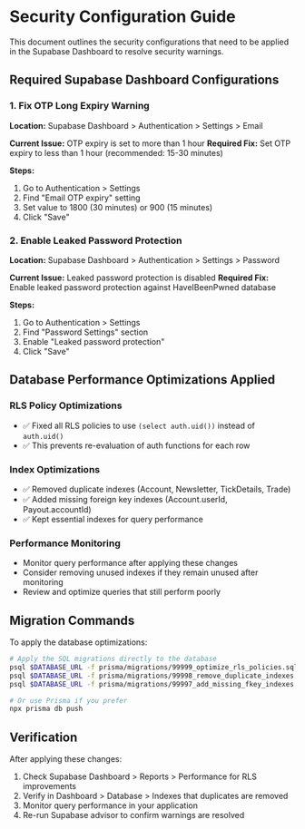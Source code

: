 # Security Configuration Guide

This document outlines the security configurations that need to be applied in the Supabase Dashboard to resolve security warnings.

## Required Supabase Dashboard Configurations

### 1. Fix OTP Long Expiry Warning

**Location:** Supabase Dashboard > Authentication > Settings > Email

**Current Issue:** OTP expiry is set to more than 1 hour
**Required Fix:** Set OTP expiry to less than 1 hour (recommended: 15-30 minutes)

**Steps:**
1. Go to Authentication > Settings
2. Find "Email OTP expiry" setting
3. Set value to 1800 (30 minutes) or 900 (15 minutes)
4. Click "Save"

### 2. Enable Leaked Password Protection

**Location:** Supabase Dashboard > Authentication > Settings > Password

**Current Issue:** Leaked password protection is disabled
**Required Fix:** Enable leaked password protection against HaveIBeenPwned database

**Steps:**
1. Go to Authentication > Settings
2. Find "Password Settings" section
3. Enable "Leaked password protection"
4. Click "Save"

## Database Performance Optimizations Applied

### RLS Policy Optimizations
- ✅ Fixed all RLS policies to use `(select auth.uid())` instead of `auth.uid()`
- ✅ This prevents re-evaluation of auth functions for each row

### Index Optimizations
- ✅ Removed duplicate indexes (Account, Newsletter, TickDetails, Trade)
- ✅ Added missing foreign key indexes (Account.userId, Payout.accountId)
- ✅ Kept essential indexes for query performance

### Performance Monitoring
- Monitor query performance after applying these changes
- Consider removing unused indexes if they remain unused after monitoring
- Review and optimize queries that still perform poorly

## Migration Commands

To apply the database optimizations:

```bash
# Apply the SQL migrations directly to the database
psql $DATABASE_URL -f prisma/migrations/99999_optimize_rls_policies.sql
psql $DATABASE_URL -f prisma/migrations/99998_remove_duplicate_indexes.sql  
psql $DATABASE_URL -f prisma/migrations/99997_add_missing_fkey_indexes.sql

# Or use Prisma if you prefer
npx prisma db push
```

## Verification

After applying these changes:

1. Check Supabase Dashboard > Reports > Performance for RLS improvements
2. Verify in Dashboard > Database > Indexes that duplicates are removed
3. Monitor query performance in your application
4. Re-run Supabase advisor to confirm warnings are resolved
